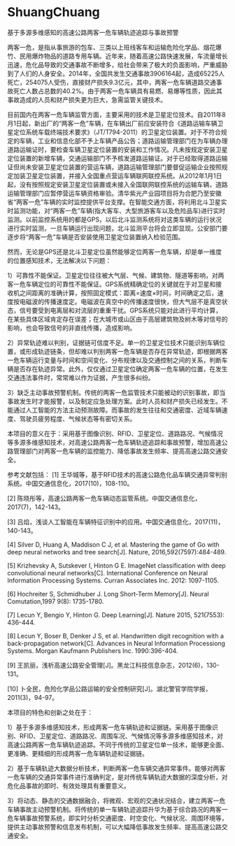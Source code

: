 # ShuangChuang
基于多源多维感知的高速公路两客一危车辆轨迹追踪与事故预警

两客一危，是指从事旅游的包车、三类以上班线客车和运输危险化学品、烟花爆竹、民用爆炸物品的道路专用车辆。近年来，随着高速公路快速发展，车流量增长迅速，危化品导致的交通事故不断增多，给社会带来了极大的负面影响，严重威胁到了人们的人身安全。2014年，全国共发生交通事故3906164起，造成65225人死亡，254075人受伤，直接财产损失9.3亿元，其中，两客一危车辆道路交通事故死亡人数占总数的40.2%。由于两客一危车辆具有易燃、易爆等性质，因此其事故造成的人员和财产损失更为巨大，急需监管关键技术。

目前国内在两客一危车辆监管方面，主要采用的技术是卫星定位技术。自2011年8月1日起，新出厂的“两客一危”车辆，在车辆出厂前应安装符合《道路运输车辆卫星定位系统车载终端技术要求》（JT/T794-2011）的卫星定位装置。对于不符合规定的车辆，工业和信息化部不予上车辆产品公告；道路运输管理部门在为车辆办理道路运输证时，要检查车辆卫星定位装置的安装和工作情况。凡未按规定安装卫星定位装置的新增车辆，交通运输部门不予核发道路运输证。对于已经取得道路运输证但尚未安装卫星定位装置的营运车辆，道路运输管理部门要督促运输企业按照规定加装卫星定位装置，并接入全国重点营运车辆联网联控系统。从2012年1月1日起，没有按照规定安装卫星定位装置或未接入全国联网联控系统的运输车辆，道路运输管理部门应暂停营运车辆资格审验。清华紫光产业园项目将为合肥乃至安徽省“两客一危”车辆的实时监控提供平台支撑。在智能交通方面，将利用北斗卫星实时监测功能，对“两客一危”车辆(指大客车、大型旅游客车以及危险品车)进行实时监测。以前监控系统用的都是GPS，以后北斗监测系统将对这类车辆的运行状况进行实时监测，一旦车辆运行出现问题，北斗监测平台将会立即显现。公安部门要逐步将“两客一危”车辆是否安装使用卫星定位装置纳入检验范围。

然而，无论是GPS还是北斗卫星定位虽然能够定位两客一危车辆，却是单一维度的位置感知技术，无法解决以下问题：

1）可靠性不能保证。卫星定位往往被大气层、气候、建筑物、隧道等影响，对两客一危车辆定位的可靠性不能保证。GPS系统精确定位的关键就在于对卫星和接收机之间距离的准确计算，按照固定模式：距离=速度×时间，时间确定之后，速度按电磁波的传播速度定。电磁波在真空中的传播速度很快，但大气层不是真空状态，信号要受到电离层和对流层的重重干扰。GPS系统只能对此进行平均计算，在某些具体区域肯定存在误差；在大城市或山区由于高层建筑物及树木等对信号的影响，也会导致信号的非直线传播，造成影响。

2）异常轨迹难以判别，证据链可信度不足。单一的卫星定位技术只能识别车辆位置，或形成轨迹链条，但却难以判别两客一危车辆是否存在异常轨迹，即根据两客一危车辆运行变量与时间和空间变化、分布规律以及交通控制之间的关系，判断车辆是否存在轨迹异常。此外，仅仅通过卫星定位确定两客一危车辆的位置，在发生交通违法事件时，常常难以作为证据，产生很多纠纷。

3）缺乏主动事故预警机制。传统的两客一危监管技术只能被动的识别事故，即当事故发生时才能报警，以及制定应急处理方案。此时人员和财产损失已经发生。不能通过人工智能的方法主动预测故障。而事故的发生往往和交通密度、近域车辆速度、驾驶员疲劳程度、气候状态等有密切关系。

本项目的意义在于：采用基于图像识别、RFID、卫星定位、道路路况、气候情况等多源多维感知技术，对高速公路两客一危车辆轨迹追踪和事故预警，增加高速公路管理部门对两客一危车辆的监控能力、降低事故发生频率、提高高速公路交通安全。

参考文献包括：
[1] 王华城等，基于RFID技术的高速公路危化品车辆交通异常判别系统。中国交通信息化，2017(10)，108-110。

[2] 陈晓彤等，高速公路两客一危车辆动态监管系统。中国交通信息化，2017(7)，142-143。

[3] 吕焰，浅谈人工智能在车辆特征识别中的应用。中国交通信息化，2017(11)，140-143。

[4] Silver D, Huang A, Maddison C J, et al. Mastering the game of Go with deep neural networks and tree search[J]. Nature, 2016,592(7597):484-489.

[5] Krizhevsky A, Sutskever I, Hinton G E. ImageNet classification with deep convolutional neural networks[C]. International Conference on Neural Information Processing Systems. Curran Associates Inc. 2012: 1097-1105.

[6] Hochreiter S, Schmidhuber J. Long Short-Term Memory[J]. Neural Comutation,1997 9(8): 1735-1780.

[7] Lecun Y, Bengio Y, Hinton G. Deep Learning[J]. Nature 2015, 521(7553): 436-444.

[8] Lecun Y, Boser B, Denker J S, et al. Handwritten digit recognition with a back-propagation network[C]. Advances in Neural Information Processiong Systems. Morgan Kaufmann Publishers Inc. 1990:396-404.

[9] 王凯丽，浅析高速公路安全管理[J]。黑龙江科技信息杂志，2012(6)，130-131。

[10] 卜全民，危险化学品公路运输的安全控制研究[J]。湖北警官学院学报，2011(3)，94-97。

本项目的特色和创新之处在于：

1）基于多源多维感知技术，形成两客一危车辆轨迹和证据链。采用基于图像识别、RFID、卫星定位、道路路况、周围车况、气候情况等多源多维感知技术，对高速公路两客一危车辆轨迹追踪。不同于传统的卫星定位单一技术，能够更全面、更准确、更精细的形成两客一危车辆轨迹和证据链。

2）基于车辆轨迹大数据分析技术，判断两客一危车辆交通异常事件。能够对两客一危车辆的交通异常事件进行准确判定，是对传统车辆轨迹大数据的深度分析，对危化品事故的即时、有效处理具有重要意义。

3）将动态、静态的交通数据融合，将微观、宏观的交通状况结合，建立两客一危车辆事故主动预警机制。将传统的单一车辆轨迹追踪升华为基于综合路况的两客一危车辆事故预警系统，即实时分析交通密度、时空变化、气候状况、周围环境等，提供主动事故预警和信息发布机制，可以大幅降低事故发生频率、提高高速公路交通安全。
